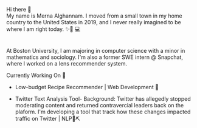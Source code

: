 Hi there 👋 <br>
My name is Merna Alghannam. I moved from a small town in my home country to the United States in 2019, and I never really imagined to be where I am right today. ✨👩 💻 
<br><br><br> At Boston University, I am majoring in computer science with a minor in mathematics and sociology. I'm also a former SWE intern @ Snapchat, where I worked on a lens recommender system.

Currently Working On 🚀
- Low-budget Recipe Recommender | Web Development 📝

 - Twitter Text Analysis Tool- Background: Twitter has allegedly stopped moderating content and returned contravercial leaders back on the plaform. I'm developing a tool that track how these changes impacted traffic on Twitter | NLP📜⛏️

            

